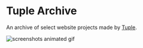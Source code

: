 # Tuple Archive

An archive of select website projects made by [Tuple](https://github.com/tuple).

![screenshots animated gif](https://github.com/user-attachments/assets/9d2cd698-68d4-4c7f-986b-a65cce0f5532)
